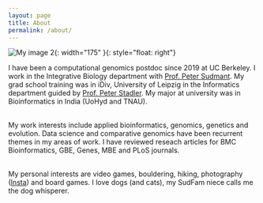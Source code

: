 ```yaml
---
layout: page
title: About
permalink: /about/
---
```


![My image 2](../images/image_other.jpg){: width="175" }{: style="float: right"}

I have been a computational genomics postdoc since 2019 at UC Berkeley. I work in the Integrative Biology department with [Prof. Peter Sudmant](https://www.sudmantlab.org/). My grad school training was in iDiv, University of Leipzig in the Informatics department guided by [Prof. Peter Stadler](https://www.bioinf.uni-leipzig.de/peopleStadler.html). My major at university was in Bioinformatics in India (UoHyd and TNAU).<br><br>

My work interests include applied bioinformatics, genomics, genetics and evolution. Data science and comparative genomics have been recurrent themes in my areas of work. I have reviewed reseach articles for BMC Bioinformatics, GBE, Genes, MBE and PLoS journals.<br><br>

My personal interests are video games, bouldering, hiking, photography ([Insta](https://www.instagram.com/rohitkolora/)) and board games. I love dogs (and cats), my SudFam niece calls me the dog whisperer.
